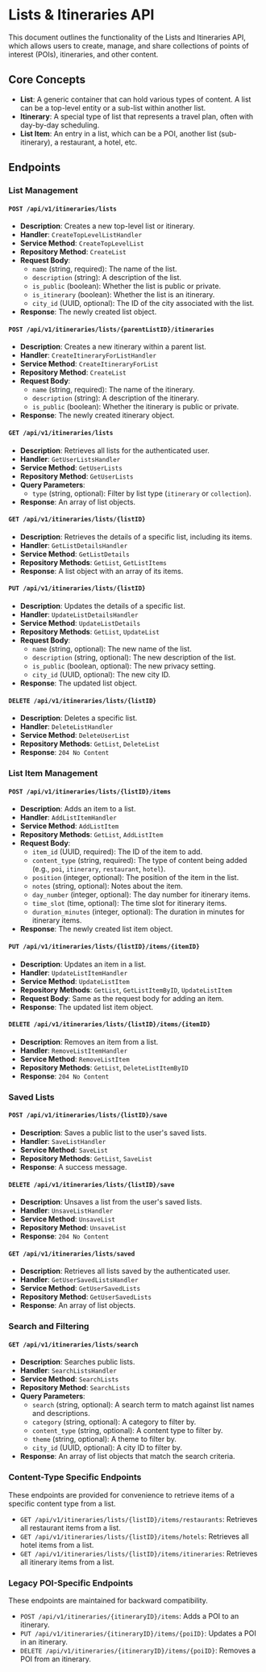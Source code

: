 # Lists & Itineraries API

This document outlines the functionality of the Lists and Itineraries API, which allows users to create, manage, and share collections of points of interest (POIs), itineraries, and other content.

## Core Concepts

*   **List**: A generic container that can hold various types of content. A list can be a top-level entity or a sub-list within another list.
*   **Itinerary**: A special type of list that represents a travel plan, often with day-by-day scheduling.
*   **List Item**: An entry in a list, which can be a POI, another list (sub-itinerary), a restaurant, a hotel, etc.

## Endpoints

### List Management

#### `POST /api/v1/itineraries/lists`

*   **Description**: Creates a new top-level list or itinerary.
*   **Handler**: `CreateTopLevelListHandler`
*   **Service Method**: `CreateTopLevelList`
*   **Repository Method**: `CreateList`
*   **Request Body**:
    *   `name` (string, required): The name of the list.
    *   `description` (string): A description of the list.
    *   `is_public` (boolean): Whether the list is public or private.
    *   `is_itinerary` (boolean): Whether the list is an itinerary.
    *   `city_id` (UUID, optional): The ID of the city associated with the list.
*   **Response**: The newly created list object.

#### `POST /api/v1/itineraries/lists/{parentListID}/itineraries`

*   **Description**: Creates a new itinerary within a parent list.
*   **Handler**: `CreateItineraryForListHandler`
*   **Service Method**: `CreateItineraryForList`
*   **Repository Method**: `CreateList`
*   **Request Body**:
    *   `name` (string, required): The name of the itinerary.
    *   `description` (string): A description of the itinerary.
    *   `is_public` (boolean): Whether the itinerary is public or private.
*   **Response**: The newly created itinerary object.

#### `GET /api/v1/itineraries/lists`

*   **Description**: Retrieves all lists for the authenticated user.
*   **Handler**: `GetUserListsHandler`
*   **Service Method**: `GetUserLists`
*   **Repository Method**: `GetUserLists`
*   **Query Parameters**:
    *   `type` (string, optional): Filter by list type (`itinerary` or `collection`).
*   **Response**: An array of list objects.

#### `GET /api/v1/itineraries/lists/{listID}`

*   **Description**: Retrieves the details of a specific list, including its items.
*   **Handler**: `GetListDetailsHandler`
*   **Service Method**: `GetListDetails`
*   **Repository Methods**: `GetList`, `GetListItems`
*   **Response**: A list object with an array of its items.

#### `PUT /api/v1/itineraries/lists/{listID}`

*   **Description**: Updates the details of a specific list.
*   **Handler**: `UpdateListDetailsHandler`
*   **Service Method**: `UpdateListDetails`
*   **Repository Methods**: `GetList`, `UpdateList`
*   **Request Body**:
    *   `name` (string, optional): The new name of the list.
    *   `description` (string, optional): The new description of the list.
    *   `is_public` (boolean, optional): The new privacy setting.
    *   `city_id` (UUID, optional): The new city ID.
*   **Response**: The updated list object.

#### `DELETE /api/v1/itineraries/lists/{listID}`

*   **Description**: Deletes a specific list.
*   **Handler**: `DeleteListHandler`
*   **Service Method**: `DeleteUserList`
*   **Repository Methods**: `GetList`, `DeleteList`
*   **Response**: `204 No Content`

### List Item Management

#### `POST /api/v1/itineraries/lists/{listID}/items`

*   **Description**: Adds an item to a list.
*   **Handler**: `AddListItemHandler`
*   **Service Method**: `AddListItem`
*   **Repository Methods**: `GetList`, `AddListItem`
*   **Request Body**:
    *   `item_id` (UUID, required): The ID of the item to add.
    *   `content_type` (string, required): The type of content being added (e.g., `poi`, `itinerary`, `restaurant`, `hotel`).
    *   `position` (integer, optional): The position of the item in the list.
    *   `notes` (string, optional): Notes about the item.
    *   `day_number` (integer, optional): The day number for itinerary items.
    *   `time_slot` (time, optional): The time slot for itinerary items.
    *   `duration_minutes` (integer, optional): The duration in minutes for itinerary items.
*   **Response**: The newly created list item object.

#### `PUT /api/v1/itineraries/lists/{listID}/items/{itemID}`

*   **Description**: Updates an item in a list.
*   **Handler**: `UpdateListItemHandler`
*   **Service Method**: `UpdateListItem`
*   **Repository Methods**: `GetList`, `GetListItemByID`, `UpdateListItem`
*   **Request Body**: Same as the request body for adding an item.
*   **Response**: The updated list item object.

#### `DELETE /api/v1/itineraries/lists/{listID}/items/{itemID}`

*   **Description**: Removes an item from a list.
*   **Handler**: `RemoveListItemHandler`
*   **Service Method**: `RemoveListItem`
*   **Repository Methods**: `GetList`, `DeleteListItemByID`
*   **Response**: `204 No Content`

### Saved Lists

#### `POST /api/v1/itineraries/lists/{listID}/save`

*   **Description**: Saves a public list to the user's saved lists.
*   **Handler**: `SaveListHandler`
*   **Service Method**: `SaveList`
*   **Repository Methods**: `GetList`, `SaveList`
*   **Response**: A success message.

#### `DELETE /api/v1/itineraries/lists/{listID}/save`

*   **Description**: Unsaves a list from the user's saved lists.
*   **Handler**: `UnsaveListHandler`
*   **Service Method**: `UnsaveList`
*   **Repository Method**: `UnsaveList`
*   **Response**: `204 No Content`

#### `GET /api/v1/itineraries/lists/saved`

*   **Description**: Retrieves all lists saved by the authenticated user.
*   **Handler**: `GetUserSavedListsHandler`
*   **Service Method**: `GetUserSavedLists`
*   **Repository Method**: `GetUserSavedLists`
*   **Response**: An array of list objects.

### Search and Filtering

#### `GET /api/v1/itineraries/lists/search`

*   **Description**: Searches public lists.
*   **Handler**: `SearchListsHandler`
*   **Service Method**: `SearchLists`
*   **Repository Method**: `SearchLists`
*   **Query Parameters**:
    *   `search` (string, optional): A search term to match against list names and descriptions.
    *   `category` (string, optional): A category to filter by.
    *   `content_type` (string, optional): A content type to filter by.
    *   `theme` (string, optional): A theme to filter by.
    *   `city_id` (UUID, optional): A city ID to filter by.
*   **Response**: An array of list objects that match the search criteria.

### Content-Type Specific Endpoints

These endpoints are provided for convenience to retrieve items of a specific content type from a list.

*   `GET /api/v1/itineraries/lists/{listID}/items/restaurants`: Retrieves all restaurant items from a list.
*   `GET /api/v1/itineraries/lists/{listID}/items/hotels`: Retrieves all hotel items from a list.
*   `GET /api/v1/itineraries/lists/{listID}/items/itineraries`: Retrieves all itinerary items from a list.

### Legacy POI-Specific Endpoints

These endpoints are maintained for backward compatibility.

*   `POST /api/v1/itineraries/{itineraryID}/items`: Adds a POI to an itinerary.
*   `PUT /api/v1/itineraries/{itineraryID}/items/{poiID}`: Updates a POI in an itinerary.
*   `DELETE /api/v1/itineraries/{itineraryID}/items/{poiID}`: Removes a POI from an itinerary.
